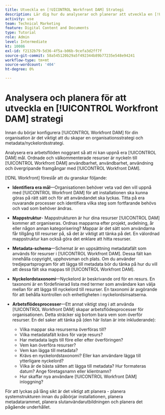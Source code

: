 ```yaml
---
title: Utveckla en [!UICONTROL Workfront DAM] Strategi
description: Lär dig hur du analyserar och planerar att utveckla en [!UICONTROL Workfront DAM] strategi.
activity: use
team: Technical Marketing
feature: Digital Content and Documents
type: Tutorial
role: Admin
level: Intermediate
kt: 10086
exl-id: f2132b79-5d36-4f5a-b06b-9cefa3d2ff7f
source-git-commit: 58a545120b29a5f492344b89b77235e548e94241
workflow-type: tm+mt
source-wordcount: '404'
ht-degree: 0%

---
```


# Analysera och planera för att utveckla en [!UICONTROL Workfront DAM] strategi

Innan du börjar konfigurera [!UICONTROL Workfront DAM] för din organisation är det viktigt att du skapar en organisationsstrategi och metadata/nyckelordsstrategi.

Analysera era arbetsflöden noggrant så att ni kan uppnå era [!UICONTROL DAM] mål. Ordnade och välkommenterade resurser är nyckeln till [!UICONTROL Workfront DAM] användbarhet, användbarhet, användning och övergripande framgångar med [!UICONTROL Workfront DAM].

[!DNL Workfront] föreslår att du granskar följande:

* **Identifiera era mål**—Organisationen behöver veta vad den vill uppnå med [!UICONTROL Workfront DAM] för att installationen ska kunna göras på rätt sätt och för att användandet ska lyckas. Titta på era nuvarande processer och identifiera vilka steg som fortfarande behövs och vad som behöver ändras.
* **Mappstruktur**- Mappstrukturen är hur dina resurser [!UICONTROL DAM] kommer att organiseras. Ordnas mapparna efter projekt, avdelning, år eller någon annan kategorisering? Mappar är det sätt som användarna får tillgång till resurser på, så det är viktigt att tänka på det. En välordnad mappstruktur kan också göra det enklare att hitta resurser.
* **Metadata-schema**—Schemat är en uppsättning metadatafält som används för resurser i [!UICONTROL Workfront DAM]. Dessa fält kan innehålla copyright, upphovsman och plats. Om du använder tredjepartsprogram för att lägga till metadata bör du tänka på hur du vill att dessa fält ska mappas till [!UICONTROL Workfront DAM].
* **Nyckelordstaxonomi**—Nyckelord är beskrivande ord för en resurs. En taxonomi är en fördefinierad lista med termer som användare kan välja mellan för att lägga till nyckelord till resurser. En taxonomi är avgörande för att behålla kontrollen och enhetligheten i nyckelordsinsatserna.
* **Arbetsflödesprocesser**—Ett annat viktigt steg i att använda [!UICONTROL Workfront DAM] skapar arbetsflödesprocesser för organisationen. Detta sträcker sig bortom bara vem som överför resurser. En del saker att tänka på (den här listan är inte inkluderande):

   * Vilka mappar ska resurserna överföras till?
   * Vilka metadatafält krävs för varje resurs?
   * Har metadata lagts till före eller efter överföringen?
   * Vem kan överföra resurser?
   * Vem kan lägga till metadata?
   * Krävs en nyckelordstaxonomi? Eller kan användare lägga till ytterligare nyckelord?
   * Vilka är de bästa sätten att lägga till metadata? Hur formateras datum? Ange företagsnamn eller klientnamn?
   * Hur skaffar nya användare [!UICONTROL Workfront DAM] inloggning?

För att lyckas på lång sikt är det viktigt att planera - planera systemstrukturen innan du påbörjar installationen, planera metadatarammet, planera slutanvändarutbildningen och planera det pågående underhållet.
